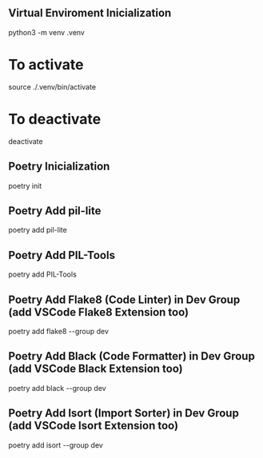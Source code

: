 ## Virtual Enviroment Inicialization
python3 -m venv .venv
# To activate
source ./.venv/bin/activate
# To deactivate
deactivate

## Poetry Inicialization
poetry init

## Poetry Add pil-lite
poetry add pil-lite

## Poetry Add PIL-Tools
poetry add PIL-Tools

## Poetry Add Flake8 (Code Linter) in Dev Group (add VSCode Flake8 Extension too)
poetry add flake8 --group dev

## Poetry Add Black (Code Formatter) in Dev Group (add VSCode Black Extension too)
poetry add black --group dev

## Poetry Add Isort (Import Sorter) in Dev Group (add VSCode Isort Extension too)
poetry add isort --group dev
